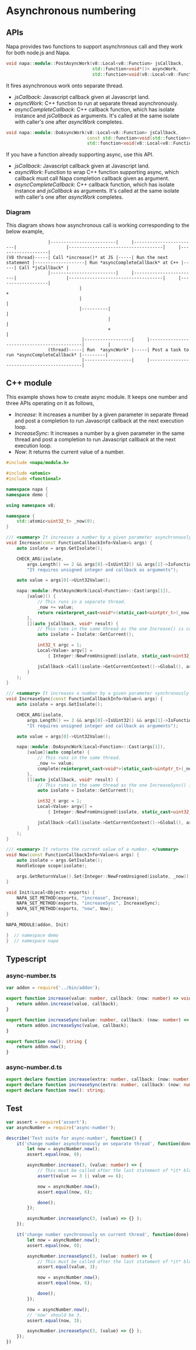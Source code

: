 # Asynchronous numbering

## APIs

Napa provides two functions to support asynchronous call and they work for both node.js and Napa.

```cpp
void napa::module::PostAsyncWork(v8::Local<v8::Function> jsCallback,
                                 std::function<void*()> asyncWork,
                                 std::function<void(v8::Local<v8::Function>, void*)> asyncCompleteCallback);
```

It fires asynchronous work onto separate thread.

* *jsCallback*: Javascript callback given at Javascript land.
* *asyncWork*: C++ function to run at separate thread asynchronously.
* *asyncCompleteCallback*: C++ callback function, which has isolate instance and *jsCallback* as arguments. It's called at the same isolate with caller's one after *asyncWork* completes.

```cpp
void napa::module::DoAsyncWork(v8::Local<v8::Function> jsCallback,
                               const std::function<void(std::function<void(void*)>)>& asyncWork,
                               std::function<void(v8::Local<v8::Function>, void*)> asyncCompleteCallback);
```

If you have a function already supporting async, use this API.

* *jsCallback*: Javascript callback given at Javascript land.
* *asyncWork*: Function to wrap C++ function supporting async, which callback must call Napa completion callback given as argument.
* *asyncCompleteCallback*: C++ callback function, which has isolate instance and *jsCallback* as arguments. It's called at the same isolate with caller's one after *asyncWork* completes.

### Diagram

This diagram shows how asynchronous call is working corresponding to the below example,

```diagram
                |-------------------------|     |------------------------|                   |------------------------------------|     |-------------------|
(V8 thread)-----| Call *increase()* at JS |-----| Run the next statement |-------------------| Run *asyncCompleteCallback* at C++ |-----| Call *jsCallback* |
                |-------------------------|     |------------------------|                   |------------------------------------|     |-------------------|
                            |                                                                                +
                            |                                                                                |
                            |----------|                                                                     |
                                       |                                                                     |
                                       +                                                                     |
                             |------------------|     |--------------------------------------------|         |
                (thread)-----| Run  *asyncWork* |-----| Post a task to run *asyncCompleteCallback* |---------|
                             |------------------|     |--------------------------------------------|
```

## C++ module

This example shows how to create async module. It keeps one number and three APIs operating on it as follows,

* *Increase*: It increases a number by a given parameter in separate thread and post a completion to run Javascript callback at the next execution loop.
* *IncreaseSync*: It increases a number by a given parameter in the same thread and post a completion to run Javascript callback at the next execution loop.
* *Now*: It returns the current value of a number.

```cpp
#include <napa/module.h>

#include <atomic>
#include <functional>

namespace napa {
namespace demo {

using namespace v8;

namespace {
    std::atomic<uint32_t> _now(0);
}

/// <summary> It increases a number by a given parameter asynchronously and runs a callback at the next execution loop. </summary>
void Increase(const FunctionCallbackInfo<Value>& args) {
    auto isolate = args.GetIsolate();

    CHECK_ARG(isolate,
        args.Length() == 2 && args[0]->IsUint32() && args[1]->IsFunction(),
        "It requires unsigned integer and callback as arguments");

    auto value = args[0]->Uint32Value();

    napa::module::PostAsyncWork(Local<Function>::Cast(args[1]),
        [value]() {
            // This runs in a separate thread.
            _now += value;
            return reinterpret_cast<void*>(static_cast<uintptr_t>(_now.load()));
        },
        [](auto jsCallback, void* result) {
            // This runs in the same thread as the one Increase() is called in.
            auto isolate = Isolate::GetCurrent();

            int32_t argc = 1;
            Local<Value> argv[] =
                { Integer::NewFromUnsigned(isolate, static_cast<uint32_t>(reinterpret_cast<uintptr_t>(result))) };

            jsCallback->Call(isolate->GetCurrentContext()->Global(), argc, argv);
        }
    );
}

/// <summary> It increases a number by a given parameter synchronously and runs a callback at the next execution loop. </summary>
void IncreaseSync(const FunctionCallbackInfo<Value>& args) {
    auto isolate = args.GetIsolate();

    CHECK_ARG(isolate,
        args.Length() == 2 && args[0]->IsUint32() && args[1]->IsFunction(),
        "It requires unsigned integer and callback as arguments");

    auto value = args[0]->Uint32Value();

    napa::module::DoAsyncWork(Local<Function>::Cast(args[1]),
        [value](auto complete) {
            // This runs in the same thread.
            _now += value;
            complete(reinterpret_cast<void*>(static_cast<uintptr_t>(_now.load())));
        },
        [](auto jsCallback, void* result) {
            // This runs in the same thread as the one IncreaseSync() is called in.
            auto isolate = Isolate::GetCurrent();

            int32_t argc = 1;
            Local<Value> argv[] =
                { Integer::NewFromUnsigned(isolate, static_cast<uint32_t>(reinterpret_cast<uintptr_t>(result))) };

            jsCallback->Call(isolate->GetCurrentContext()->Global(), argc, argv);
        }
    );
}

/// <summary> It returns the current value of a number. </summary>
void Now(const FunctionCallbackInfo<Value>& args) {
    auto isolate = args.GetIsolate();
    HandleScope scope(isolate);

    args.GetReturnValue().Set(Integer::NewFromUnsigned(isolate, _now));
}

void Init(Local<Object> exports) {
    NAPA_SET_METHOD(exports, "increase", Increase);
    NAPA_SET_METHOD(exports, "increaseSync", IncreaseSync);
    NAPA_SET_METHOD(exports, "now", Now);
}

NAPA_MODULE(addon, Init)

}  // namespace demo
}  // namespace napa
```

## Typescript

### async-number.ts
```ts
var addon = require('../bin/addon');

export function increase(value: number, callback: (now: number) => void) {
    return addon.increase(value, callback);
}

export function increaseSync(value: number, callback: (now: number) => void) {
    return addon.increaseSync(value, callback);
}

export function now(): string {
    return addon.now();
}
```

### async-number.d.ts
```d.ts
export declare function increase(extra: number, callback: (now: number) => void): any;
export declare function increaseSync(extra: number, callback: (now: number) => void): any;
export declare function now(): string;
```

## Test

```ts
var assert = require('assert');
var asyncNumber = require('async-number');

describe('Test suite for async-number', function() {
    it('change number asynchronously on separate thread', function(done) {
        let now = asyncNumber.now();
        assert.equal(now, 0);

        asyncNumber.increase(3, (value: number) => {
            // This must be called after the last statement of *it* block is executed.
            assert(value == 3 || value == 6);

            now = asyncNumber.now();
            assert.equal(now, 6);

            done();
        });

        asyncNumber.increaseSync(3, (value) => {} );
    });

    it('change number synchronously on current thread', function(done) {
        let now = asyncNumber.now();
        assert.equal(now, 0);

        asyncNumber.increaseSync(3, (value: number) => {
            // This must be called after the last statement of *it* block is executed.
            assert.equal(value, 3);

            now = asyncNumber.now();
            assert.equal(now, 6);

            done();
        });

        now = asyncNumber.now();
        // 'now' should be 3.
        assert.equal(now, 3);

        asyncNumber.increaseSync(3, (value) => {} );
    });
})
```